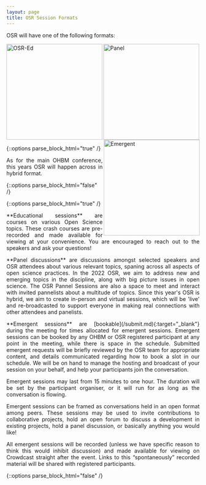 ```yaml
---
layout: page
title: OSR Session Formats
---
```


OSR will have one of the following formats: 

[<img align="left" src="../img/educational_geg.svg" height="250" alt="OSR-Ed">](#educational)
[<img align="center" src="../img/panel_geg.svg" height="250" alt="Panel">](#panel)
[<img align="right" src="../img/emergent_geg.svg" height="250" alt="Emergent">](#emergent)

{::options parse_block_html="true" /}
<p align="justify">
As for the main OHBM conference, this years OSR will happen across in hybrid format.
</p>
{::options parse_block_html="false" /}

<div id='educational'></div>


{::options parse_block_html="true" /}
<p align="justify">**Educational sessions** are courses on various Open Science topics. These crash courses are pre-recorded and made available for viewing at your convenience. You are encouraged to reach out to the speakers and ask your questions!
</p>

<div id='panel'></div>


<p align="justify"> **Panel discussions** are discussions amongst selected speakers and OSR attendees about various relevant topics, spaning across all aspects of open science practices.
In the 2022 OSR, we aim to address new and emerging topics in the discipline, along with big picture issues in open science. The OSR Pannel Sessions are also a space to meet and interact with invited pannelists about a multitude of topics. Since this year's OSR is hybrid, we aim to create in-person and virtual sessions, which will be 'live' and re-broadcasted to support everyone in making real connections with other attendees and panelists.</p>

<div id='emergent'></div>


<p align="justify">**Emergent sessions** are [bookable](/submit.md){:target="_blank"} during the meeting for times allocated for emergent sessions. Emergent sessions can be booked by any OHBM or OSR registered participant at any point in the meeting, while there is space in the schedule. Submitted emergent requests will be briefly reviewed by the OSR team for appropriate content, and details communicated regarding how to book a slot in our schedule. We will be on hand to manage the hosting and broadcast of your session on your behalf, and help your participants join the conversation.</p>
<p align="justify">Emergent sessions may last from 15 minutes to one hour. The duration will be set by the participant organiser, or it will run for as long as the conversation is flowing.</p>
<p align="justify">Emergent sessions can be framed as conversations held in an open format among peers. These sessions may be used to invite contributions to collaborative projects, hold an open forum to discuss a development in existing projects, hold a panel discussion, or basically anything you would like!</p>
<p align="justify">All emergent sessions will be recorded (unless we have specific reason to think this would inhibit discussion) and made available for viewing on Crowdcast straight after the event. Links to this “spontaneously” recorded material will be shared with registered participants.
</p>
{::options parse_block_html="false" /}
